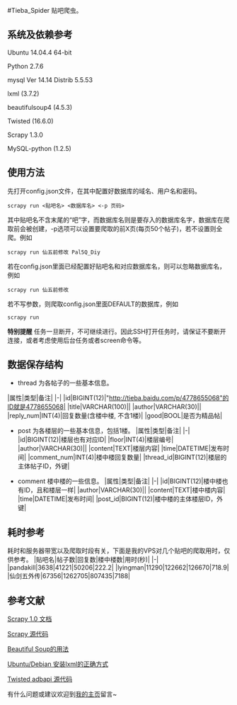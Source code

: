 #Tieba_Spider
贴吧爬虫。

## 系统及依赖参考
Ubuntu 14.04.4 64-bit

Python 2.7.6

mysql  Ver 14.14 Distrib 5.5.53


lxml (3.7.2)

beautifulsoup4 (4.5.3)

Twisted (16.6.0)

Scrapy 1.3.0

MySQL-python (1.2.5)

## 使用方法
先打开config.json文件，在其中配置好数据库的域名、用户名和密码。
```
scrapy run <贴吧名> <数据库名> <-p 页码>
```
其中贴吧名不含末尾的“吧”字，而数据库名则是要存入的数据库名字，数据库在爬取前会被创建，-p选项可以设置要爬取的前X页(每页50个帖子)，若不设置则全爬。例如
```
scrapy run 仙五前修改 Pal5Q_Diy
```
若在config.json里面已经配置好贴吧名和对应数据库名，则可以忽略数据库名，例如
```
scrapy run 仙五前修改
```
若不写参数，则爬取config.json里面DEFAULT的数据库，例如
```
scrapy run
```
**特别提醒** 任务一旦断开，不可继续进行。因此SSH打开任务时，请保证不要断开连接，或者考虑使用后台任务或者screen命令等。

## 数据保存结构
 - thread
为各帖子的一些基本信息。

|属性|类型|备注|
|-|
|id|BIGINT(12)|"http://tieba.baidu.com/p/4778655068"的ID就是4778655068|
|title|VARCHAR(100)||
|author|VARCHAR(30)||
|reply_num|INT(4)|回复数量(含楼中楼, 不含1楼)|
|good|BOOL|是否为精品帖|


 - post
为各楼层的一些基本信息，包括1楼。
|属性|类型|备注|
|-|
|id|BIGINT(12)|楼层也有对应ID|
|floor|INT(4)|楼层编号|
|author|VARCHAR(30)||
|content|TEXT|楼层内容|
|time|DATETIME|发布时间|
|comment_num|INT(4)|楼中楼回复数量|
|thread_id|BIGINT(12)|楼层的主体帖子ID，外键|


 - comment
楼中楼的一些信息。
|属性|类型|备注|
|-|
|id|BIGINT(12)|楼中楼也有ID，且和楼层一样|
|author|VARCHAR(30)||
|content|TEXT|楼中楼内容|
|time|DATETIME|发布时间|
|post_id|BIGINT(12)|楼中楼的主体楼层ID，外键|

## 耗时参考
耗时和服务器带宽以及爬取时段有关，下面是我的VPS对几个贴吧的爬取用时，仅供参考。
|贴吧名|帖子数|回复数|楼中楼数|用时(秒)|
|-|
|pandakill|3638|41221|50206|222.2|
|lyingman|11290|122662|126670|718.9|
|仙剑五外传|67356|1262705|807435|7188|

## 参考文献
[Scrapy 1.0 文档][1]

[Scrapy 源代码][2]

[Beautiful Soup的用法][3]

[Ubuntu/Debian 安装lxml的正确方式][4]

[Twisted adbapi 源代码][5]

有什么问题或建议欢迎到[我的主页][6]留言~


  [1]: http://scrapy-chs.readthedocs.io/zh_CN/1.0/
  [2]: https://coding.net/u/fmyl/p/scrapy
  [3]: https://cuiqingcai.com/1319.html
  [4]: http://www.cnblogs.com/numbbbbb/p/3434519.html
  [5]: https://github.com/twisted/twisted/blob/twisted-16.5.0/src/twisted/enterprise/adbapi.py
  [6]: http://aqua.hk.cn